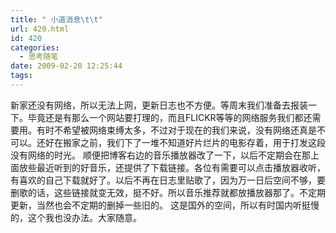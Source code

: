 ```yaml
---
title: " 小道消息\t\t"
url: 420.html
id: 420
categories:
  - 思考随笔
date: 2009-02-20 12:25:44
tags:
---
```


新家还没有网络，所以无法上网，更新日志也不方便。等周末我们准备去报装一下。毕竟还是有那么一个网站要打理的，而且FLICKR等等的网络服务我们都还需要用。有时不希望被网络束缚太多，不过对于现在的我们来说，没有网络还真是不可以。还好在搬家之前，我们下了一堆不知道好片烂片的电影存着，用于打发这段没有网络的时光。 顺便把博客右边的音乐播放器改了一下，以后不定期会在那上面放些最近听到的好音乐，还提供了下载链接。各位有需要可以点击播放器收听，有喜欢的自己下载就好了。以后不再在日志里贴歌了，因为万一日后空间不够，要删歌的话，这些链接就变无效，挺不好。所以音乐推荐就都放播放器那了。不定期更新，当然也会不定期的删掉一些旧的。 这是国外的空间，所以有时国内听挺慢的，这个我也没办法。大家随意。